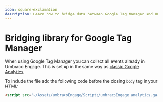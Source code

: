 ```yaml
---
icon: square-exclamation
description: Learn how to bridge data between Google Tag Manager and Umbraco Engage.
---
```


# Bridging library for Google Tag Manager

When using Google Tag Manager you can collect all events already in Umbraco Engage. This is set up in the same way as [classic Google Analytics](../../../../../analytics/clientside-events-and-additional-javascript-files/bridging-library-for-google-analytics/).

To include the file add the following code before the closing `body` tag in your HTML:

```html
<script src="~/Assets/umbracoEngage/Scripts/umbracoEngage.analytics.ga-bridge.js"></script>
```

